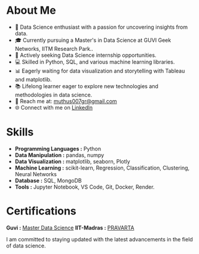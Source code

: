 # About Me

- 🌟 Data Science enthusiast with a passion for uncovering insights from data.
- 🎓 Currently pursuing a Master's in Data Science at GUVI Geek Networks, IITM Research Park..
- 💼 Actively seeking Data Science internship opportunities.
- 💻 Skilled in Python, SQL, and various machine learning libraries.
- 📊 Eagerly waiting for data visualization and storytelling with Tableau and matplotlib.
- 📚 Lifelong learner eager to explore new technologies and methodologies in data science.
- 📧 Reach me at: muthus007gr@gmail.com
- 🌐 Connect with me on [LinkedIn](https://www.linkedin.com/in/ms-mgr-agri/)

# Skills

* **Programming Languages :** Python
* **Data Manipulation     :** pandas, numpy
* **Data Visualization    :** matplotlib, seaborn, Plotly
* **Machine Learning      :** scikit-learn, Regression, Classification, Clustering, Neural Networks
* **Database              :** SQL, MongoDB
* **Tools                 :** Jupyter Notebook, VS Code,  Git, Docker, Render.

# Certifications  

**Guvi :** [Master Data Science]( https://www.guvi.in/verify-certificate?id=0e978xZ57UA101T37H)
**IIT-Madras :** [PRAVARTA](https://drive.google.com/file/d/1Gsm-fAm5iQHSDtIa28mASoNRWR-MfD8Q/view?usp=drive_link)

I am committed to staying updated with the latest advancements in the field of data science. 


<!---
MS-MUTHUSAMY/MS-MUTHUSAMY is a ✨ special ✨ repository because its `README.md` (this file) appears on your GitHub profile.
You can click the Preview link to take a look at your changes.
--->
